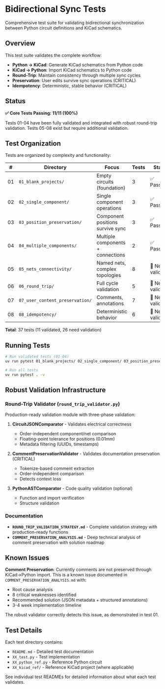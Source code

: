 # Bidirectional Sync Tests

Comprehensive test suite for validating bidirectional synchronization between Python circuit definitions and KiCad schematics.

## Overview

This test suite validates the complete workflow:
- **Python → KiCad**: Generate KiCad schematics from Python code
- **KiCad → Python**: Import KiCad schematics to Python code
- **Round-Trip**: Maintain consistency through multiple sync cycles
- **Preservation**: User edits survive sync operations (CRITICAL)
- **Idempotency**: Deterministic, stable behavior (CRITICAL)

## Status

**✅ Core Tests Passing: 11/11 (100%)**

Tests 01-04 have been fully validated and integrated with robust round-trip validation. Tests 05-08 exist but require additional validation.

## Test Organization

Tests are organized by complexity and functionality:

| # | Directory | Focus | Tests | Status |
|---|-----------|-------|-------|--------|
| 01 | `01_blank_projects/` | Empty circuits (foundation) | 3 | ✅ Passing |
| 02 | `02_single_component/` | Single component operations | 3 | ✅ Passing |
| 03 | `03_position_preservation/` | Component positions survive sync | 3 | ✅ Passing |
| 04 | `04_multiple_components/` | Multiple components + connections | 2 | ✅ Passing |
| 05 | `05_nets_connectivity/` | Named nets, complex topologies | 8 | 🚧 Needs validation |
| 06 | `06_round_trip/` | Full cycle validation | 5 | 🚧 Needs validation |
| 07 | `07_user_content_preservation/` | Comments, annotations | 7 | 🚧 Needs validation |
| 08 | `08_idempotency/` | Deterministic behavior | 6 | 🚧 Needs validation |

**Total**: 37 tests (11 validated, 26 need validation)

## Running Tests

```bash
# Run validated tests (01-04)
uv run pytest 01_blank_projects/ 02_single_component/ 03_position_preservation/ 04_multiple_components/ -v

# Run all tests
uv run pytest . -v
```

## Robust Validation Infrastructure

### Round-Trip Validator (`round_trip_validator.py`)

Production-ready validation module with three-phase validation:

1. **CircuitJSONComparator** - Validates electrical correctness
   - Order-independent component/net comparison
   - Floating-point tolerance for positions (0.01mm)
   - Metadata filtering (UUIDs, timestamps)

2. **CommentPreservationValidator** - Validates documentation preservation (CRITICAL)
   - Tokenize-based comment extraction
   - Order-independent comparison
   - Detects context loss

3. **PythonASTComparator** - Code quality validation (optional)
   - Function and import verification
   - Structure validation

### Documentation

- **`ROUND_TRIP_VALIDATION_STRATEGY.md`** - Complete validation strategy with production-ready functions
- **`COMMENT_PRESERVATION_ANALYSIS.md`** - Deep technical analysis of comment preservation with solution roadmap

## Known Issues

**Comment Preservation**: Currently comments are not preserved through KiCad→Python import. This is a known issue documented in `COMMENT_PRESERVATION_ANALYSIS.md` with:
- Root cause analysis
- 8 critical weaknesses identified
- Recommended solution (JSON metadata + structured annotations)
- 3-4 week implementation timeline

The robust validator correctly detects this issue, as demonstrated in test 01.

## Test Details

Each test directory contains:
- `README.md` - Detailed test documentation
- `XX_test.py` - Test implementation
- `XX_python_ref.py` - Reference Python circuit
- `XX_kicad_ref/` - Reference KiCad project (where applicable)

See individual test READMEs for detailed information about what each test validates.
